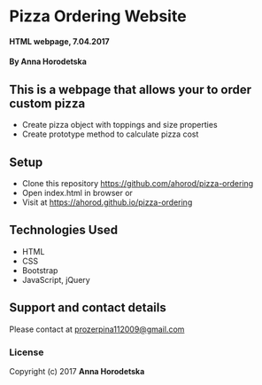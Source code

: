 # Pizza Ordering Website
#### HTML webpage, 7.04.2017
#### By Anna Horodetska

## This is a webpage that allows your to order custom pizza
* Create pizza object with toppings and size properties
* Create prototype method to calculate pizza cost

## Setup
* Clone this repository https://github.com/ahorod/pizza-ordering
* Open index.html in browser
or
* Visit at https://ahorod.github.io/pizza-ordering

## Technologies Used
* HTML
* CSS
* Bootstrap
* JavaScript, jQuery

## Support and contact details
Please contact at prozerpina112009@gmail.com

### License
Copyright (c) 2017 **Anna Horodetska**

